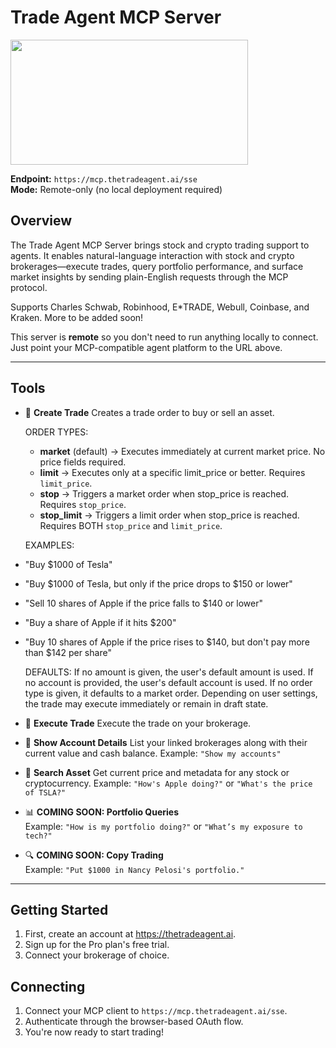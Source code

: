 # Trade Agent MCP Server

<a href="https://glama.ai/mcp/servers/@Trade-Agent/trade-agent-mcp">
  <img width="380" height="200" src="https://glama.ai/mcp/servers/@Trade-Agent/trade-agent-mcp/badge" />
</a>

**Endpoint:**  `https://mcp.thetradeagent.ai/sse`  
**Mode:** Remote-only (no local deployment required)

## Overview

The Trade Agent MCP Server brings stock and crypto trading support to agents. It enables natural-language interaction with stock and crypto brokerages—execute trades, query portfolio performance, and surface market insights by sending plain-English requests through the MCP protocol.

Supports Charles Schwab, Robinhood, E*TRADE, Webull, Coinbase, and Kraken. More to be added soon!

This server is **remote** so you don't need to run anything locally to connect. Just point your MCP-compatible agent platform to the URL above.

---

## Tools

- 💬 **Create Trade**
  Creates a trade order to buy or sell an asset.

  ORDER TYPES:
  - **market** (default) → Executes immediately at current market price. No price fields required.
  - **limit** → Executes only at a specific limit_price or better. Requires `limit_price`.
  - **stop** → Triggers a market order when stop_price is reached. Requires `stop_price`.
  - **stop_limit** → Triggers a limit order when stop_price is reached. Requires BOTH `stop_price` and `limit_price`.
 
  EXAMPLES:
- "Buy $1000 of Tesla"
- "Buy $1000 of Tesla, but only if the price drops to $150 or lower"
- "Sell 10 shares of Apple if the price falls to $140 or lower"
- "Buy a share of Apple if it hits $200"
- "Buy 10 shares of Apple if the price rises to $140, but don't pay more than $142 per share"

  DEFAULTS:
  If no amount is given, the user's default amount is used. If no account is provided, the user's default account is used. 
  If no order type is given, it defaults to a market order. 
  Depending on user settings, the trade may execute immediately or remain in draft state.

- 💬 **Execute Trade**
  Execute the trade on your brokerage.

- 💬 **Show Account Details**
  List your linked brokerages along with their current value and cash balance.
  Example: `"Show my accounts"`

- 💬 **Search Asset**
  Get current price and metadata for any stock or cryptocurrency.
  Example: `"How's Apple doing?"` or `"What's the price of TSLA?"`

- 📊 **COMING SOON: Portfolio Queries**  
  Example: `"How is my portfolio doing?"` or `"What’s my exposure to tech?"`

- 🔍 **COMING SOON: Copy Trading**  
  Example: `"Put $1000 in Nancy Pelosi's portfolio."`

---

## Getting Started

1. First, create an account at https://thetradeagent.ai.
2. Sign up for the Pro plan's free trial.
3. Connect your brokerage of choice.

## Connecting
1. Connect your MCP client to `https://mcp.thetradeagent.ai/sse`.
2. Authenticate through the browser-based OAuth flow.
3. You're now ready to start trading!
